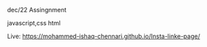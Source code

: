 dec/22
Assingnment 

javascript,css html

Live: https://mohammed-ishaq-chennari.github.io/Insta-linke-page/
